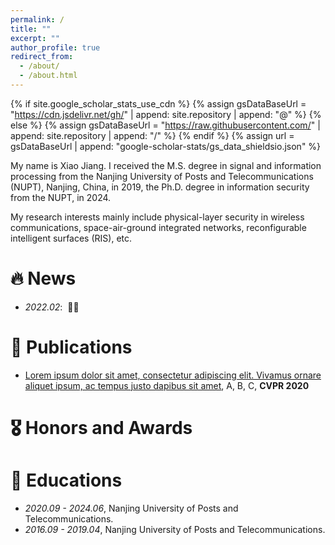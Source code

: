 ```yaml
---
permalink: /
title: ""
excerpt: ""
author_profile: true
redirect_from: 
  - /about/
  - /about.html
---
```


{% if site.google_scholar_stats_use_cdn %}
{% assign gsDataBaseUrl = "https://cdn.jsdelivr.net/gh/" | append: site.repository | append: "@" %}
{% else %}
{% assign gsDataBaseUrl = "https://raw.githubusercontent.com/" | append: site.repository | append: "/" %}
{% endif %}
{% assign url = gsDataBaseUrl | append: "google-scholar-stats/gs_data_shieldsio.json" %}

<span class='anchor' id='about-me'></span>

My name is Xiao Jiang. I received the M.S. degree in signal and information processing from the Nanjing University of Posts and Telecommunications (NUPT), Nanjing, China, in 2019, the Ph.D. degree in information security from the NUPT, in 2024. 


My research interests mainly include physical-layer security in wireless communications, space-air-ground integrated networks, reconfigurable intelligent surfaces (RIS), etc.


# 🔥 News
- *2022.02*: &nbsp;🎉🎉 


# 📝 Publications 


- [Lorem ipsum dolor sit amet, consectetur adipiscing elit. Vivamus ornare aliquet ipsum, ac tempus justo dapibus sit amet](https://github.com), A, B, C, **CVPR 2020**

# 🎖 Honors and Awards


# 📖 Educations
- *2020.09 - 2024.06*,  Nanjing University of Posts and Telecommunications.
- *2016.09 - 2019.04*, Nanjing University of Posts and Telecommunications.



